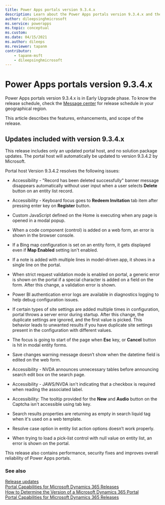 ```yaml
---
title: Power Apps portals version 9.3.4.x
description: Learn about the Power Apps portals version 9.3.4.x and the changes.
author: dileepsinghmicrosoft
ms.service: powerapps
ms.topic: conceptual
ms.custom: 
ms.date: 04/15/2021
ms.author: dileeps
ms.reviewer: tapanm
contributor:
    - tapanm-msft
    - dileepsinghmicrosoft
---
```


# Power Apps portals version 9.3.4.x

Power Apps portals version 9.3.4.x is in Early Upgrade phase. To know the release schedule, check the [Message center](/microsoft-365/admin/manage/message-center) for release schedule in your geographical region.

This article describes the features, enhancements, and scope of the release.

## Updates included with version 9.3.4.x

This release includes only an updated portal host, and no solution package updates. The portal host will automatically be updated to version 9.3.4.2 by Microsoft.

Portal host Version 9.3.4.2  resolves the following issues:

- Accessibility - "Record has been deleted successfully" banner message disappears automatically without user input when a user selects **Delete** button on an entity list record.

- Accessibility - Keyboard focus goes to **Redeem Invitation** tab item after pressing enter key on **Register** button.

- Custom JavaScript defined on the Home is executing when any page is opened in a modal popup.

- When a code component (control) is added on a web form, an error is shown in the browser console.

- If a Bing map configuration is set on an entity form, it gets displayed even if **Map Enabled** setting isn't enabled.

- If a note is added with multiple lines in model-driven app, it shows in a single line on the portal.

- When strict request validation mode is enabled on portal, a generic error is shown on the portal if a special character is added on a field on the form. After this change, a validation error is shown.

- Power BI authentication error logs are available in diagnostics logging to help debug configuration issues.

- If certain types of site settings are added multiple times in configuration, portal throws a server error during startup. After this change, the duplicate settings are ignored, and the first value is picked. This behavior leads to unwanted results if you have duplicate site settings present in the configuration with different values.

- The focus is going to start of the page when **Esc** key, or **Cancel** button is hit in modal entity forms.

- Save changes warning message doesn’t show when the datetime field is edited on the web form.

- Accessibility - NVDA announces unnecessary tables before announcing search edit box on the search page.

- Accessibility - JAWS/NVDA isn't indicating that a checkbox is required when reading the associated label.

- Accessibility: The tooltip provided for the **New** and **Audio** button on the Captcha isn't accessible using tab key.

- Search results properties are returning as empty in search liquid tag when it's used on a web template.

- Resolve case option in entity list action options doesn’t work properly.

- When trying to load a pick-list control with null value on entity list, an error is shown on the portal.

This release also contains performance, security fixes and improves overall reliability of Power Apps portals.

### See also

[Release updates](../release-updates.md) <br>
[Portal Capabilities for Microsoft Dynamics 365 Releases](https://support.microsoft.com/topic/portal-capabilities-for-microsoft-dynamics-365-releases-81f5fcc9-ef72-8b2e-5b4b-29e9840fb5c4) <br>
[How to Determine the Version of a Microsoft Dynamics 365 Portal](https://support.microsoft.com/topic/how-to-determine-the-version-of-a-microsoft-dynamics-365-portal-d2400fdc-b1dd-597b-feab-87abc805325e) <br>
[Portal Capabilities for Microsoft Dynamics 365 Releases](https://support.microsoft.com/topic/portal-capabilities-for-microsoft-dynamics-365-releases-81f5fcc9-ef72-8b2e-5b4b-29e9840fb5c4)

